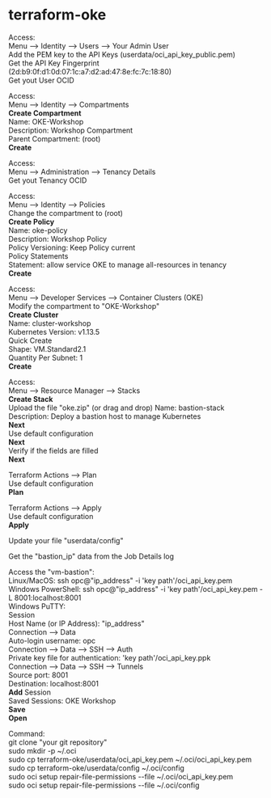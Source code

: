 # terraform-oke

Access:<br>
Menu --> Identity --> Users --> Your Admin User<br>
Add the PEM key to the API Keys (userdata/oci_api_key_public.pem)<br>
Get the API Key Fingerprint (2d:b9:0f:d1:0d:07:1c:a7:d2:ad:47:8e:fc:7c:18:80)<br>
Get yout User OCID

Access:<br>
Menu --> Identity --> Compartments<br>
<b>Create Compartment</b><br>
  Name: OKE-Workshop<br>
  Description: Workshop Compartment<br>
  Parent Compartment: (root)<br>
    <b>Create</b>

Access:<br>
Menu --> Administration --> Tenancy Details<br>
Get yout Tenancy OCID

Access:<br>
Menu --> Identity --> Policies<br>
Change the compartment to (root)<br>
<b>Create Policy</b><br>
  Name: oke-policy<br>
  Description: Workshop Policy<br>
  Policy Versioning: Keep Policy current<br>
  Policy Statements<br>
    Statement: allow service OKE to manage all-resources in tenancy<br>
    <b>Create</b>

Access:<br>
Menu --> Developer Services --> Container Clusters (OKE)<br>
Modify the compartment to "OKE-Workshop"<br>
<b>Create Cluster</b><br>
  Name: cluster-workshop<br>
  Kubernetes Version: v1.13.5<br>
  Quick Create<br>
  Shape: VM.Standard2.1<br>
  Quantity Per Subnet: 1<br>
    <b>Create</b>

Access:<br>
Menu --> Resource Manager --> Stacks<br>
<b>Create Stack</b><br>
  Upload the file "oke.zip" (or drag and drop)
  Name: bastion-stack<br>
  Description: Deploy a bastion host to manage Kubernetes<br>
    <b>Next</b><br>
  Use default configuration<br>
    <b>Next</b><br>
  Verify if the fields are filled<br>
    <b>Next</b>
 
Terraform Actions --> Plan<br>
  Use default configuration<br>
    <b>Plan</b>

Terraform Actions --> Apply<br>
  Use default configuration<br>
    <b>Apply</b>

Update your file "userdata/config"

Get the "bastion_ip" data from the Job Details log

Access the "vm-bastion":<br>
  Linux/MacOS: ssh opc@"ip_address" -i 'key path'/oci_api_key.pem<br>
  Windows PowerShell: ssh opc@"ip_address" -i 'key path'/oci_api_key.pem -L 8001:localhost:8001<br>
  Windows PuTTY:<br>
    Session<br>
      Host Name (or IP Address): "ip_address"<br>
    Connection --> Data<br>
      Auto-login username: opc<br>
    Connection --> Data --> SSH --> Auth<br>
      Private key file for authentication: 'key path'/oci_api_key.ppk<br>
    Connection --> Data --> SSH --> Tunnels<br>
      Source port: 8001<br>
      Destination: localhost:8001<br>
        <b>Add</b>
    Session<br>
      Saved Sessions: OKE Workshop<br>
        <b>Save</b><br>
          <b>Open</b><br>

Command:<br>
  git clone "your git repository"<br>
  sudo mkdir -p ~/.oci<br>
  sudo cp terraform-oke/userdata/oci_api_key.pem ~/.oci/oci_api_key.pem<br>
  sudo cp terraform-oke/userdata/config ~/.oci/config<br>
  sudo oci setup repair-file-permissions --file ~/.oci/oci_api_key.pem<br>
  sudo oci setup repair-file-permissions --file ~/.oci/config<br>
